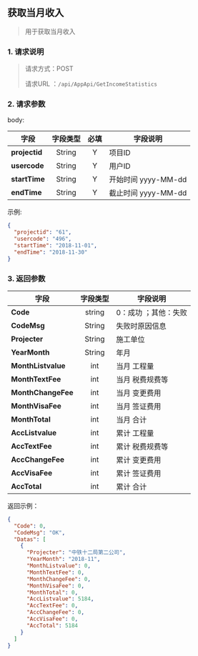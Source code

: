 ## 获取当月收入

> 用于获取当月收入

### 1. 请求说明

> 请求方式：POST
>
> 请求URL ：`/api/AppApi/GetIncomeStatistics`

### 2. 请求参数

body:

| 字段          | 字段类型 | 必填 | 字段说明            |
| ------------- | :------: | :--: | ------------------- |
| **projectid** |  String  |  Y   | 项目ID              |
| **usercode**  |  String  |  Y   | 用户ID              |
| **startTime** |  String  |  Y   | 开始时间 yyyy-MM-dd |
| **endTime**   |  String  |  Y   | 截止时间 yyyy-MM-dd |

示例:

```json
{
  "projectid": "61",
  "usercode": "496",
  "startTime": "2018-11-01",
  "endTime": "2018-11-30"
}
```

### 3. 返回参数

| 字段               | 字段类型 | 字段说明             |
| ------------------ | :------: | -------------------- |
| **Code**           |  string  | 0：成功 ；其他：失败 |
| **CodeMsg**        |  String  | 失败时原因信息       |
| **Projecter**      |  String  | 施工单位             |
| **YearMonth**      |  String  | 年月                 |
| **MonthListvalue** |   int    | 当月 工程量          |
| **MonthTextFee**   |   int    | 当月 税费规费等      |
| **MonthChangeFee** |   int    | 当月 变更费用        |
| **MonthVisaFee**   |   int    | 当月 签证费用        |
| **MonthTotal**     |   int    | 当月 合计            |
| **AccListvalue**   |   int    | 累计 工程量          |
| **AccTextFee**     |   int    | 累计 税费规费等      |
| **AccChangeFee**   |   int    | 累计 变更费用        |
| **AccVisaFee**     |   int    | 累计 签证费用        |
| **AccTotal**       |   int    | 累计 合计            |

返回示例：

```json
{
  "Code": 0,
  "CodeMsg": "OK",
  "Datas": [
    {
      "Projecter": "中铁十二局第二公司",
      "YearMonth": "2018-11",
      "MonthListvalue": 0,
      "MonthTextFee": 0,
      "MonthChangeFee": 0,
      "MonthVisaFee": 0,
      "MonthTotal": 0,
      "AccListvalue": 5184,
      "AccTextFee": 0,
      "AccChangeFee": 0,
      "AccVisaFee": 0,
      "AccTotal": 5184
    }
  ]
}
```